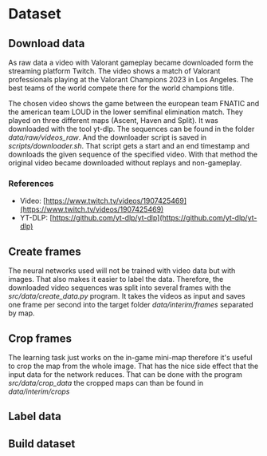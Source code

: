 # Dataset

## Download data

As raw data a video with Valorant gameplay became downloaded form the streaming platform Twitch. The video shows a 
match of Valorant professionals playing at the Valorant Champions 2023 in Los Angeles. The best teams of the world 
compete there for the world champions title.

The chosen video shows the game between the european team FNATIC and the american team LOUD in the lower semifinal 
elimination match. They played on three different maps (Ascent, Haven and Split). It was downloaded with the tool 
yt-dlp. The sequences can be found in the folder *data/raw/videos_raw*. And the downloader script is saved in
*scripts/downloader.sh*. That script gets a start and an end timestamp and downloads the given sequence of the
specified video. With that method the original video became downloaded without replays and non-gameplay.

### References

* Video: [https://www.twitch.tv/videos/1907425469](https://www.twitch.tv/videos/1907425469)
* YT-DLP: [https://github.com/yt-dlp/yt-dlp](https://github.com/yt-dlp/yt-dlp)

## Create frames

The neural networks used will not be trained with video data but with images. That also makes it easier to label the 
data. Therefore, the downloaded video sequences was split into several frames with the *src/data/create_data.py* 
program. It takes the videos as input and saves one frame per second into the target folder *data/interim/frames* 
separated by map. 

## Crop frames

The learning task just works on the in-game mini-map therefore it's useful to crop the map from the whole image. 
That has the nice side effect that the input data for the network reduces. That can be done with the program 
*src/data/crop_data* the cropped maps can than be found in *data/interim/crops*

## Label data

## Build dataset
